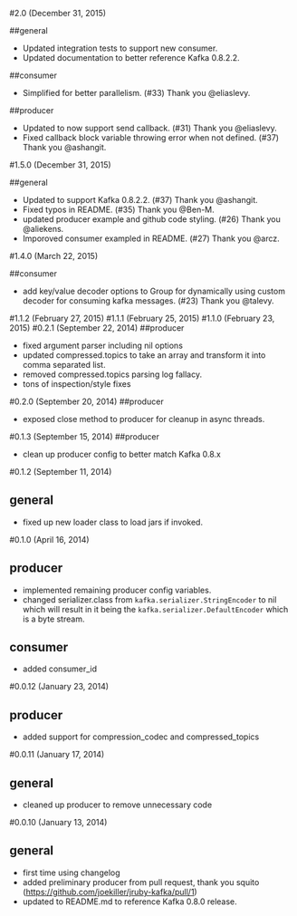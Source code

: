 #2.0 (December 31, 2015)

##general
- Updated integration tests to support new consumer.
- Updated documentation to better reference Kafka 0.8.2.2.

##consumer
- Simplified for better parallelism. (#33) Thank you @eliaslevy.

##producer
- Updated to now support send callback. (#31) Thank you @eliaslevy.
- Fixed callback block variable throwing error when not defined. (#37) Thank you @ashangit.

#1.5.0 (December 31, 2015)

##general
- Updated to support Kafka 0.8.2.2. (#37) Thank you @ashangit.
- Fixed typos in README. (#35) Thank you @Ben-M.
- updated producer example and github code styling. (#26) Thank you @aliekens.
- Imporoved consumer exampled in README. (#27) Thank you @arcz.

#1.4.0 (March 22, 2015)

##consumer
- add key/value decoder options to Group for dynamically using custom decoder for consuming kafka messages. (#23) Thank you @talevy.

#1.1.2 (February 27, 2015)
#1.1.1 (February 25, 2015)
#1.1.0 (February 23, 2015)
#0.2.1 (September 22, 2014)
##producer
- fixed argument parser including nil options
- updated compressed.topics to take an array and transform it into comma separated list.
- removed compressed.topics parsing log fallacy.
- tons of inspection/style fixes

#0.2.0 (September 20, 2014)
##producer
- exposed close method to producer for cleanup in async threads.

#0.1.3 (September 15, 2014)
##producer
- clean up producer config to better match Kafka 0.8.x

#0.1.2 (September 11, 2014)
## general
- fixed up new loader class to load jars if invoked.

#0.1.0 (April 16, 2014)
## producer
- implemented remaining producer config variables.
- changed serializer.class from `kafka.serializer.StringEncoder` to nil which will result in it being the `kafka.serializer.DefaultEncoder` which is a byte stream.

## consumer
- added consumer_id

#0.0.12 (January 23, 2014)
## producer
- added support for compression_codec and compressed_topics

#0.0.11 (January 17, 2014)
## general
- cleaned up producer to remove unnecessary code

#0.0.10 (January 13, 2014)
## general
- first time using changelog
- added preliminary producer from pull request, thank you squito (https://github.com/joekiller/jruby-kafka/pull/1)
- updated to README.md to reference Kafka 0.8.0 release.
